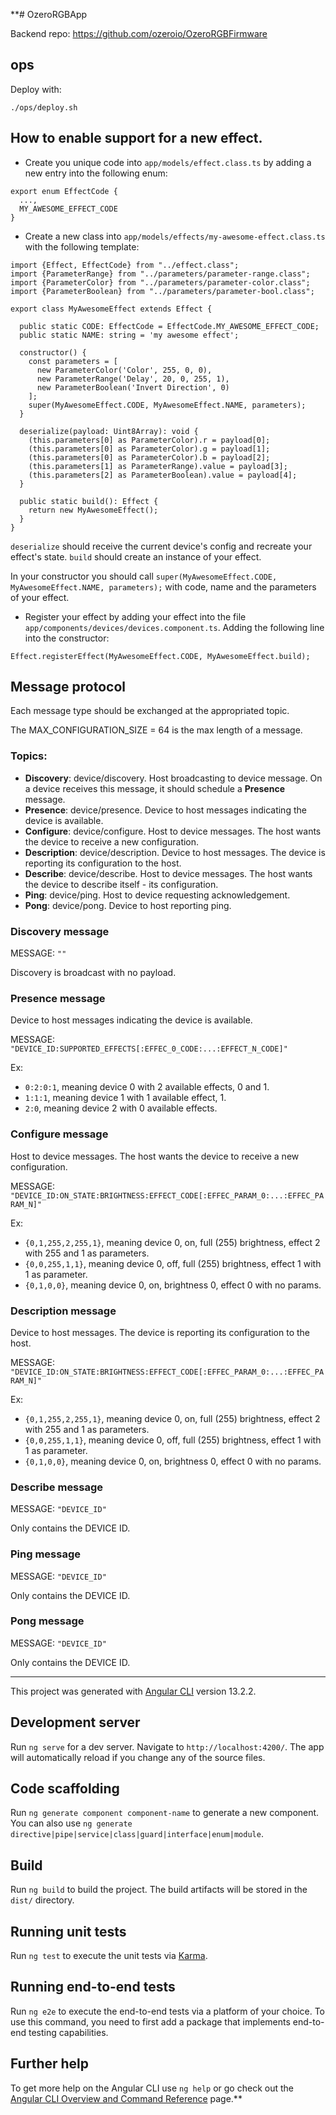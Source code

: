 **# OzeroRGBApp

Backend repo: https://github.com/ozeroio/OzeroRGBFirmware

## ops

Deploy with:
```angular2html
./ops/deploy.sh
```

## How to enable support for a new effect. 

- Create you unique code into ```app/models/effect.class.ts``` by adding a new entry into the following enum:

```angular2html
export enum EffectCode {
  ...,
  MY_AWESOME_EFFECT_CODE
}
```

- Create a new class into ```app/models/effects/my-awesome-effect.class.ts``` with the following template:

```angular2html
import {Effect, EffectCode} from "../effect.class";
import {ParameterRange} from "../parameters/parameter-range.class";
import {ParameterColor} from "../parameters/parameter-color.class";
import {ParameterBoolean} from "../parameters/parameter-bool.class";

export class MyAwesomeEffect extends Effect {

  public static CODE: EffectCode = EffectCode.MY_AWESOME_EFFECT_CODE;
  public static NAME: string = 'my awesome effect';

  constructor() {
    const parameters = [
      new ParameterColor('Color', 255, 0, 0),
      new ParameterRange('Delay', 20, 0, 255, 1),
      new ParameterBoolean('Invert Direction', 0)
    ];
    super(MyAwesomeEffect.CODE, MyAwesomeEffect.NAME, parameters);
  }

  deserialize(payload: Uint8Array): void {
    (this.parameters[0] as ParameterColor).r = payload[0];
    (this.parameters[0] as ParameterColor).g = payload[1];
    (this.parameters[0] as ParameterColor).b = payload[2];
    (this.parameters[1] as ParameterRange).value = payload[3];
    (this.parameters[2] as ParameterBoolean).value = payload[4];
  }

  public static build(): Effect {
    return new MyAwesomeEffect();
  }
}
```

```deserialize``` should receive the current device's config and recreate your effect's state.
```build``` should create an instance of your effect.

In your constructor you should call ```super(MyAwesomeEffect.CODE, MyAwesomeEffect.NAME, parameters);``` with code, name and the parameters of your effect.

- Register your effect by adding your effect into the file ```app/components/devices/devices.component.ts```. Adding the following line into the constructor:
```
Effect.registerEffect(MyAwesomeEffect.CODE, MyAwesomeEffect.build);
```

## Message protocol

Each message type should be exchanged at the appropriated topic.

The MAX_CONFIGURATION_SIZE = 64 is the max length of a message. 

### Topics:

- **Discovery**: device/discovery. Host broadcasting to device message. On a device receives this message, it should schedule a **Presence** message. 
- **Presence**: device/presence. Device to host messages indicating the device is available.
- **Configure**: device/configure. Host to device messages. The host wants the device to receive a new configuration.
- **Description**: device/description. Device to host messages. The device is reporting its configuration to the host.
- **Describe**: device/describe. Host to device messages. The host wants the device to describe itself - its configuration.
- **Ping**: device/ping. Host to device requesting acknowledgement.
- **Pong**: device/pong. Device to host reporting ping.

### Discovery message

MESSAGE: `""`

Discovery is broadcast with no payload.

### Presence message

Device to host messages indicating the device is available.

MESSAGE: `"DEVICE_ID:SUPPORTED_EFFECTS[:EFFEC_0_CODE:...:EFFECT_N_CODE]"`

Ex:
- `0:2:0:1`, meaning device 0 with 2 available effects, 0 and 1.
- `1:1:1`, meaning device 1 with 1 available effect, 1.
- `2:0`, meaning device 2 with 0 available effects.

### Configure message

Host to device messages. The host wants the device to receive a new configuration.

MESSAGE: `"DEVICE_ID:ON_STATE:BRIGHTNESS:EFFECT_CODE[:EFFEC_PARAM_0:...:EFFEC_PARAM_N]"`

Ex:
- `{0,1,255,2,255,1}`, meaning device 0, on, full (255) brightness, effect 2 with 255 and 1 as parameters.
- `{0,0,255,1,1}`, meaning device 0, off, full (255) brightness, effect 1 with 1 as parameter.
- `{0,1,0,0}`, meaning device 0, on, brightness 0, effect 0 with no params.

### Description message

Device to host messages. The device is reporting its configuration to the host.

MESSAGE: `"DEVICE_ID:ON_STATE:BRIGHTNESS:EFFECT_CODE[:EFFEC_PARAM_0:...:EFFEC_PARAM_N]"`

Ex:
- `{0,1,255,2,255,1}`, meaning device 0, on, full (255) brightness, effect 2 with 255 and 1 as parameters.
- `{0,0,255,1,1}`, meaning device 0, off, full (255) brightness, effect 1 with 1 as parameter.
- `{0,1,0,0}`, meaning device 0, on, brightness 0, effect 0 with no params.

### Describe message

MESSAGE: `"DEVICE_ID"`

Only contains the DEVICE ID.

### Ping message

MESSAGE: `"DEVICE_ID"`

Only contains the DEVICE ID.

### Pong message

MESSAGE: `"DEVICE_ID"`

Only contains the DEVICE ID.


---

This project was generated with [Angular CLI](https://github.com/angular/angular-cli) version 13.2.2.

## Development server

Run `ng serve` for a dev server. Navigate to `http://localhost:4200/`. The app will automatically reload if you change any of the source files.

## Code scaffolding

Run `ng generate component component-name` to generate a new component. You can also use `ng generate directive|pipe|service|class|guard|interface|enum|module`.

## Build

Run `ng build` to build the project. The build artifacts will be stored in the `dist/` directory.

## Running unit tests

Run `ng test` to execute the unit tests via [Karma](https://karma-runner.github.io).

## Running end-to-end tests

Run `ng e2e` to execute the end-to-end tests via a platform of your choice. To use this command, you need to first add a package that implements end-to-end testing capabilities.

## Further help

To get more help on the Angular CLI use `ng help` or go check out the [Angular CLI Overview and Command Reference](https://angular.io/cli) page.**
